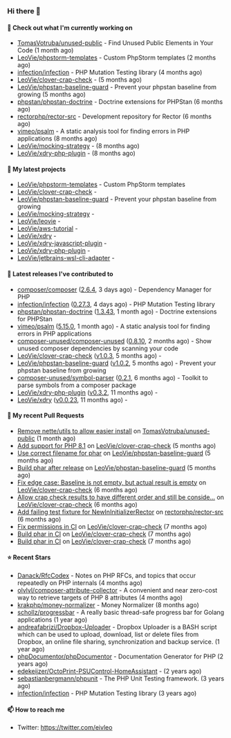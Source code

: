 ### Hi there 👋

#### 👷 Check out what I'm currently working on

- [TomasVotruba/unused-public](https://github.com/TomasVotruba/unused-public) - Find Unused Public Elements in Your Code (1 month ago)
- [LeoVie/phpstorm-templates](https://github.com/LeoVie/phpstorm-templates) - Custom PhpStorm templates (2 months ago)
- [infection/infection](https://github.com/infection/infection) - PHP Mutation Testing library (4 months ago)
- [LeoVie/clover-crap-check](https://github.com/LeoVie/clover-crap-check) -  (5 months ago)
- [LeoVie/phpstan-baseline-guard](https://github.com/LeoVie/phpstan-baseline-guard) - Prevent your phpstan baseline from growing (5 months ago)
- [phpstan/phpstan-doctrine](https://github.com/phpstan/phpstan-doctrine) - Doctrine extensions for PHPStan (6 months ago)
- [rectorphp/rector-src](https://github.com/rectorphp/rector-src) - Development repository for Rector (6 months ago)
- [vimeo/psalm](https://github.com/vimeo/psalm) - A static analysis tool for finding errors in PHP applications (8 months ago)
- [LeoVie/mocking-strategy](https://github.com/LeoVie/mocking-strategy) -  (8 months ago)
- [LeoVie/xdry-php-plugin](https://github.com/LeoVie/xdry-php-plugin) -  (8 months ago)

#### 🌱 My latest projects

- [LeoVie/phpstorm-templates](https://github.com/LeoVie/phpstorm-templates) - Custom PhpStorm templates
- [LeoVie/clover-crap-check](https://github.com/LeoVie/clover-crap-check) - 
- [LeoVie/phpstan-baseline-guard](https://github.com/LeoVie/phpstan-baseline-guard) - Prevent your phpstan baseline from growing
- [LeoVie/mocking-strategy](https://github.com/LeoVie/mocking-strategy) - 
- [LeoVie/leovie](https://github.com/LeoVie/leovie) - 
- [LeoVie/aws-tutorial](https://github.com/LeoVie/aws-tutorial) - 
- [LeoVie/xdry](https://github.com/LeoVie/xdry) - 
- [LeoVie/xdry-javascript-plugin](https://github.com/LeoVie/xdry-javascript-plugin) - 
- [LeoVie/xdry-php-plugin](https://github.com/LeoVie/xdry-php-plugin) - 
- [LeoVie/jetbrains-wsl-cli-adapter](https://github.com/LeoVie/jetbrains-wsl-cli-adapter) - 

#### 🔭 Latest releases I've contributed to

- [composer/composer](https://github.com/composer/composer) ([2.6.4](https://github.com/composer/composer/releases/tag/2.6.4), 3 days ago) - Dependency Manager for PHP
- [infection/infection](https://github.com/infection/infection) ([0.27.3](https://github.com/infection/infection/releases/tag/0.27.3), 4 days ago) - PHP Mutation Testing library
- [phpstan/phpstan-doctrine](https://github.com/phpstan/phpstan-doctrine) ([1.3.43](https://github.com/phpstan/phpstan-doctrine/releases/tag/1.3.43), 1 month ago) - Doctrine extensions for PHPStan
- [vimeo/psalm](https://github.com/vimeo/psalm) ([5.15.0](https://github.com/vimeo/psalm/releases/tag/5.15.0), 1 month ago) - A static analysis tool for finding errors in PHP applications
- [composer-unused/composer-unused](https://github.com/composer-unused/composer-unused) ([0.8.10](https://github.com/composer-unused/composer-unused/releases/tag/0.8.10), 2 months ago) - Show unused composer dependencies by scanning your code
- [LeoVie/clover-crap-check](https://github.com/LeoVie/clover-crap-check) ([v1.0.3](https://github.com/LeoVie/clover-crap-check/releases/tag/v1.0.3), 5 months ago) - 
- [LeoVie/phpstan-baseline-guard](https://github.com/LeoVie/phpstan-baseline-guard) ([v1.0.2](https://github.com/LeoVie/phpstan-baseline-guard/releases/tag/v1.0.2), 5 months ago) - Prevent your phpstan baseline from growing
- [composer-unused/symbol-parser](https://github.com/composer-unused/symbol-parser) ([0.2.1](https://github.com/composer-unused/symbol-parser/releases/tag/0.2.1), 6 months ago) - Toolkit to parse symbols from a composer package
- [LeoVie/xdry-php-plugin](https://github.com/LeoVie/xdry-php-plugin) ([v0.3.2](https://github.com/LeoVie/xdry-php-plugin/releases/tag/v0.3.2), 11 months ago) - 
- [LeoVie/xdry](https://github.com/LeoVie/xdry) ([v0.0.23](https://github.com/LeoVie/xdry/releases/tag/v0.0.23), 11 months ago) - 

#### 🔨 My recent Pull Requests

- [Remove nette/utils to allow easier install](https://github.com/TomasVotruba/unused-public/pull/87) on [TomasVotruba/unused-public](https://github.com/TomasVotruba/unused-public) (1 month ago)
- [Add support for PHP 8.1](https://github.com/LeoVie/clover-crap-check/pull/10) on [LeoVie/clover-crap-check](https://github.com/LeoVie/clover-crap-check) (5 months ago)
- [Use correct filename for phar](https://github.com/LeoVie/phpstan-baseline-guard/pull/12) on [LeoVie/phpstan-baseline-guard](https://github.com/LeoVie/phpstan-baseline-guard) (5 months ago)
- [Build phar after release](https://github.com/LeoVie/phpstan-baseline-guard/pull/11) on [LeoVie/phpstan-baseline-guard](https://github.com/LeoVie/phpstan-baseline-guard) (5 months ago)
- [Fix edge case: Baseline is not empty, but actual result is empty](https://github.com/LeoVie/clover-crap-check/pull/9) on [LeoVie/clover-crap-check](https://github.com/LeoVie/clover-crap-check) (6 months ago)
- [Allow crap check results to have different order and still be conside…](https://github.com/LeoVie/clover-crap-check/pull/8) on [LeoVie/clover-crap-check](https://github.com/LeoVie/clover-crap-check) (6 months ago)
- [Add failing test fixture for NewInInitializerRector](https://github.com/rectorphp/rector-src/pull/3516) on [rectorphp/rector-src](https://github.com/rectorphp/rector-src) (6 months ago)
- [Fix permissions in CI](https://github.com/LeoVie/clover-crap-check/pull/7) on [LeoVie/clover-crap-check](https://github.com/LeoVie/clover-crap-check) (7 months ago)
- [Build phar in CI](https://github.com/LeoVie/clover-crap-check/pull/6) on [LeoVie/clover-crap-check](https://github.com/LeoVie/clover-crap-check) (7 months ago)
- [Build phar in CI](https://github.com/LeoVie/clover-crap-check/pull/5) on [LeoVie/clover-crap-check](https://github.com/LeoVie/clover-crap-check) (7 months ago)

#### ⭐ Recent Stars

- [Danack/RfcCodex](https://github.com/Danack/RfcCodex) - Notes on PHP RFCs, and topics that occur repeatedly on PHP internals (4 months ago)
- [olvlvl/composer-attribute-collector](https://github.com/olvlvl/composer-attribute-collector) - A convenient and near zero-cost way to retrieve targets of PHP 8 attributes (4 months ago)
- [krakphp/money-normalizer](https://github.com/krakphp/money-normalizer) - Money Normalizer (8 months ago)
- [schollz/progressbar](https://github.com/schollz/progressbar) - A really basic thread-safe progress bar for Golang applications (1 year ago)
- [andreafabrizi/Dropbox-Uploader](https://github.com/andreafabrizi/Dropbox-Uploader) - Dropbox Uploader is a BASH script which can be used to upload, download, list or delete files from Dropbox, an online file sharing, synchronization and backup service. (1 year ago)
- [phpDocumentor/phpDocumentor](https://github.com/phpDocumentor/phpDocumentor) - Documentation Generator for PHP  (2 years ago)
- [edekeijzer/OctoPrint-PSUControl-HomeAssistant](https://github.com/edekeijzer/OctoPrint-PSUControl-HomeAssistant) -  (2 years ago)
- [sebastianbergmann/phpunit](https://github.com/sebastianbergmann/phpunit) - The PHP Unit Testing framework. (3 years ago)
- [infection/infection](https://github.com/infection/infection) - PHP Mutation Testing library (3 years ago)

#### 📫 How to reach me

- Twitter: https://twitter.com/eivleo
